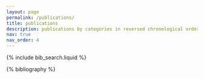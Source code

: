 ```yaml
---
layout: page
permalink: /publications/
title: publications
description: publications by categories in reversed chronological order. if you cannot find the full text online, please email me and I will be happy to provide you with a copy.
nav: true
nav_order: 4
---
```


<!-- _pages/publications.md -->

<!-- Bibsearch Feature -->

{% include bib_search.liquid %}

<div class="publications">

{% bibliography %}

</div>
